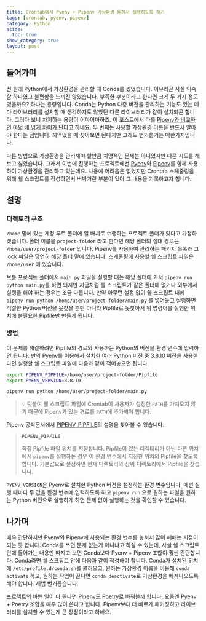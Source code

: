 ```yaml
---
title: Crontab에서 Pyenv + Pipenv 가상환경 통해서 실행하도록 하기
tags: [crontab, pyenv, pipenv]
category: Python
aside:
  toc: true
show_category: true
layout: post
---
```



<!--more-->

## 들어가며

전 원래 Python에서 가상환경을 관리할 때 Conda를 썼었습니다. 이유라곤 사실 익숙함 하나였고 불편함을 느끼진 않았습니다. 부족한 부분이라고 한다면 크게 두 가지 정도였을까요? 하나는 용량입니다. Conda는 Python 다중 버전을 관리하는 기능도 있는 데다 라이브러리를 설치할 때 생각하지도 않았던 다른 라이브러리가 같이 설치되곤 합니다. 그러다 보니 차지하는 용량이 어마어마하죠. 이 포스트에서 다룰 [Pipenv와 비교하면 여덟 배 넘게 차이가 난다](https://towardsdatascience.com/pipenv-vs-conda-for-data-scientists-b9a372faf9d9)고 하네요. 두 번째는 사용할 가상환경 이름을 반드시 알아야 한다는 점입니다. 까먹었을 때 찾아보면 된다지만 그래도 번거롭기는 매한가지입니다.

다른 방법으로 가상환경을 관리해야 할만큼 치명적인 문제는 아니었지만 다른 시도를 해보고 싶었습니다. 그래서 이번에 진행하는 프로젝트에선 [Pyenv](https://github.com/pyenv/pyenv)와 [Pipenv](https://pipenv.pypa.io/)를 함께 사용하여 가상환경을 관리하고 있는데요. 사용에 어려움은 없었지만 Crontab 스케줄링을 위해 쉘 스크립트를 작성하면서 버벅거린 부분이 있어 그 내용을 기록하고자 합니다.

## 설명

### 디렉토리 구조

`/home` 밑에 있는 계정 루트 폴더에 일 배치로 수행하는 프로젝트 폴더가 있다고 가정하겠습니다. 폴더 이름을 `project-folder` 라고 한다면 해당 폴더의 절대 경로는 `/home/user/project-folder` 입니다. Pipenv를 사용하여 관리하는 패키지 목록과 그 lock 파일은 당연히 해당 폴더 밑에 있습니다. 스케줄링에 사용할 쉘 스크립트 파일은 `/home/user` 에 있습니다.

보통 프로젝트 폴더에서 `main.py` 파일을 실행할 때는 해당 폴더에 가서 `pipenv run python main.py`를 하면 되지만 지금처럼 쉘 스크립트가 같은 폴더에 없거나 외부에서 실행을 해야 하는 경우는 조금 다릅니다. 만약 아무런 설정 없이 쉘 스크립트 내에 `pipenv run python /home/user/project-folder/main.py` 를 넣어놓고 실행하면 적절한 Python 버전을 못찾을 뿐만 아니라 Pipfile로 못찾아서 위 명령어를 실행한 위치에 불필요한 Pipfile만 만들게 됩니다.

### 방법

이 문제를 해결하려면 Pipfile의 경로와 사용하는 Python의 버전을 환경 변수에 입력하면 됩니다. 만약 Pyenv를 이용해서 설치한 여러 Python 버전 중 3.8.10 버전을 사용한다면 실행할 쉘 스크립트 파일에 다음과 같이 적어놓으면 됩니다.

```bash
export PIPENV_PIPFILE=/home/user/project-folder/Pipfile
export PYENV_VERSION=3.8.10

pipenv run python /home/user/project-folder/main.py
```

> 💡 덧붙여 쉘 스크립트 파일에 Crontab이 사용자가 설정한 `PATH`를 가져오지 않기 때문에 Pipenv가 있는 경로를 `PATH`에 추가해야 합니다.

Pipenv 공식문서에서 [PIPENV_PIPFILE](https://pipenv.pypa.io/en/latest/advanced/#pipenv.environments.Setting.PIPENV_PIPFILE)의 설명을 찾아볼 수 있습니다.

> <b>`PIPENV_PIPFILE`</b>
> 
> 직접 Pipfile 파일 위치를 지정합니다. Pipfile이 있는 디렉터리가 아닌 다른 위치에서 `pipenv`를 실행하는 경우 이 환경 변수에서 지정한 위치의 Pipfile을 찾도록 합니다.
> 기본값으로 설정하면 현재 디렉토리와 상위 디렉토리에서 Pipfile을 찾습니다.

`PYENV_VERSION`은 Pyenv로 설치한 Python 버전을 설정하는 환경 변수입니다. 매번 실행 때마다 두 값을 환경 변수에 입력하도록 하고 `pipenv run` 으로 원하는 파일을 원하는 Python 버전으로 실행하게 하면 문제 없이 실행하는 것을 확인할 수 있습니다.

## 나가며

매우 간단하지만 Pyenv와 Pipenv에 사용되는 환경 변수를 놓쳐서 많이 헤매는 지점이 되는 듯 합니다. Conda를 쓰면 문제 없는거 아니냐고 하실 수 있는데, 사실 쉘 스크립트 안에 들어가는 내용만 따지고 보면 Conda보다 Pyenv + Pipenv 조합이 훨씬 간단합니다. Conda라면 쉘 스크립트 안에 다음과 같이 작성해야 합니다. Conda가 설치된 위치에 `/etc/profile.d/conda.sh`를 불러오고, 원하는 가상환경 이름을 이용해 `conda activate` 하고, 원하는 작업이 끝나면 `conda deactivate`로 가상환경을 빠져나오도록 해야 합니다. 제법 번거롭습니다.

프로젝트의 바쁜 일이 다 끝나면 Pipenv도 [Poetry](https://python-poetry.org/)로 바꿔볼까 합니다. 요즘엔 Pyenv + Poetry 조합을 매우 많이 쓴다고 합니다. Pipenv보다 더 빠르게 패키징하고 라이브러리를 설치할 수 있는게 큰 장점이라고 하네요.
